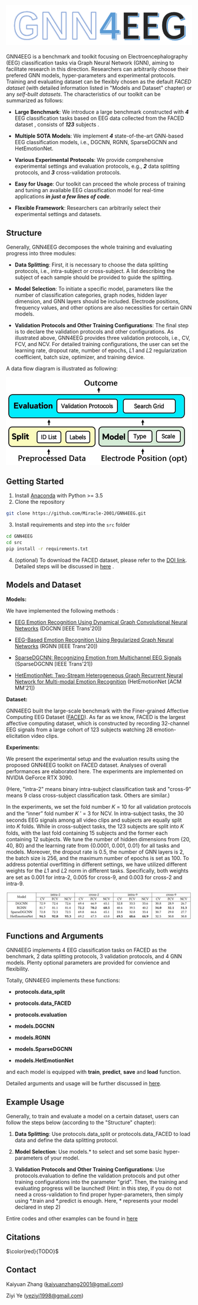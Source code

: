 
![logo](./src/pics/logo.png)
---
<!-- Electroencephalography (EEG) classification is a crucial task in neuroscience, neural engineering, and several commercial applications. Traditional EEG classification models, however, have often overlooked or inadequately leveraged the brain’s topological information. Recognizing this shortfall, there has been a burgeoning interest in recent years in harnessing the potential of Graph Neural Networks (GNN) to exploit the topological information by modeling features selected from each EEG channel in a graph structure. 

However, it remains challenging to evaluate the transferability of these models and implement GNN-based EEG classification models in practice due to the lack of easy-to-use toolkits and large-scale public benchmarks. To tackle this, we build GNN4EEG, a benchmark and toolkit for EEG classification with GNN. -->

GNN4EEG is a benchmark and toolkit focusing on Electroencephalography (EEG) classification tasks via Graph Neural Network (GNN), aiming to facilitate research in this direction. Researchers can arbitrarily choose their prefered GNN models, hyper-parameters and experimental protocols. Training and evaluating dataset can be flexibly chosen as the default *FACED dataset* (with detailed information listed in "Models and Dataset" chapter) or any *self-built datasets*.  The characteristics of our toolkit can be summarized as follows:

- **Large Benchmark**: We introduce a large
benchmark constructed with ***4*** EEG classification tasks based on
EEG data collected from the FACED dataset , consists of ***123*** subjects . 

- **Multiple SOTA Models**:  We implement  ***4*** state-of-the-art GNN-based EEG classification
models, i.e., DGCNN, RGNN, SparseDGCNN and HetEmotionNet.

- **Various Experimental Protocols**:  We provide comprehensive experimental settings and evaluation protocols, e.g., ***2*** data splitting protocols, and ***3*** cross-validation protocols.

- **Easy for Usage**: Our toolkit can proceed the whole process of training and tuning an available EEG classification model for real-time applications ***in just a few lines of code***. 

- **Flexible Framework**: Researchers can arbitrarily select their experimental settings and datasets.



<!-- Generally, GNN4EEG implements **4 EEG classification tasks** as the benchmark, **3 validation protocols** , and **4 GNN models** . -->

## Structure

Generally, GNN4EEG decomposes the whole training and evaluating progress into three modules:

- **Data Splitting**: First, it is necessary to choose the data splitting protocols, i.e., intra-subject or cross-subject. A list describing
the subject of each sample should be provided to guide the splitting.

- **Model Selection**: To initiate a specific model, parameters like
the number of classification categories, graph nodes, hidden layer dimension, and GNN layers should be included. Electrode positions, frequency values, and other options are also necessities for certain
GNN models.


- **Validation Protocols and Other Training Configurations**: The
final step is to declare the validation protocols and other configurations. As illustrated above, GNN4EEG provides three validation protocols, i.e., CV, FCV, and NCV. For detailed training configurations, the user can set the learning rate, dropout rate, number of
epochs, 𝐿1 and 𝐿2 regularization coefficient, batch size, optimizer,
and training device.

A data flow diagram is illustrated as following:

![Structure](./src/pics/structure.png)



## Getting Started

1. Install [Anaconda](https://docs.conda.io/en/latest/miniconda.html) with Python >= 3.5
2. Clone the repository

```bash
git clone https://github.com/Miracle-2001/GNN4EEG.git
```

3. Install requirements and step into the `src` folder

```bash
cd GNN4EEG
cd src
pip install -r requirements.txt
```

4. (optional) To download the FACED dataset, please refer to the [DOI link](https://doi.org/10.7303/syn50614194). Detailed steps will be discussed in [here](./src/further_illustration/FACED_dataset_preparations.md)
.

## Models and Dataset

**Models:**

We have implemented the following methods :

- [EEG Emotion Recognition Using Dynamical Graph Convolutional Neural Networks](https://ieeexplore.ieee.org/abstract/document/8320798) (DGCNN [IEEE Trans'20])

- [EEG-Based Emotion Recognition Using Regularized Graph Neural Networks](https://arxiv.org/pdf/1907.07835.pdf) (RGNN [IEEE Trans'20])

- [SparseDGCNN: Recognizing Emotion from Multichannel EEG Signals](https://ieeexplore.ieee.org/abstract/document/9321519) (SparseDGCNN [IEEE Trans'21])

- [HetEmotionNet: Two-Stream Heterogeneous Graph Recurrent Neural Network for Multi-modal Emotion Recognition](https://arxiv.org/pdf/2108.03354.pdf) (HetEmotionNet [ACM MM'21])

**Dataset:**

GNN4EEG built the large-scale benchmark with the Finer-grained Affective Computing EEG Dataset ([FACED](https://doi.org/10.7303/syn50614194)). As far
as we know, FACED is the largest affective computing dataset,
which is constructed by recording 32-channel EEG signals from a
large cohort of 123 subjects watching 28 emotion-elicitation video
clips.


**Experiments:**

We present the experimental setup and the evaluation results using the proposed GNN4EEG toolkit on FACED dataset. Analyses of
overall performances are elaborated here. The experiments are implemented on NVIDIA GeForce RTX 3090.

(Here, "intra-2" means binary intra-subject classification task and "cross-9" means 9 class cross-subject classification task. Others are similar.)

In the experiments, we set the fold number 𝐾 = 10 for all validation protocols and the
“inner” fold number 𝐾
′ = 3 for NCV. In intra-subject tasks, the 30
seconds EEG signals among all video clips and subjects are equally
split into 𝐾 folds. While in cross-subject tasks, the 123 subjects are
split into 𝐾 folds, with the last fold containing 15 subjects and the
former each containing 12 subjects.
We tune the number of hidden dimensions from {20, 40, 80} and
the learning rate from {0.0001, 0.001, 0.01} for all tasks and models.
Moreover, the dropout rate is 0.5, the number of GNN layers is 2,
the batch size is 256, and the maximum number of epochs is set
as 100. To address potential overfitting in different settings, we
have utilized different weights for the 𝐿1 and 𝐿2 norm in different
tasks. Specifically, both weights are set as 0.001 for intra-2, 0.005
for cross-9, and 0.003 for cross-2 and intra-9. 

![result](./src/pics/result.png)

## Functions and Arguments 

GNN4EEG implements 4 EEG classification tasks on FACED as the benchmark, 2 data splitting protocols, 3 validation
protocols, and 4 GNN models. Plenty optional parameters are provided for convience and flexibility.

Totally, GNN4EEG implements these functions:


- **protocols.data_split**
- **protocols.data_FACED**
- **protocols.evaluation**

- **models.DGCNN**
- **models.RGNN**
- **models.SparseDGCNN**
- **models.HetEmotionNet**

and each model is equipped with **train**, **predict**, **save** and **load** function.


Detailed arguments and usage will be further discussed in [here](./src/further_illustration/Functions_and_Arguments.md).

## Example Usage

Generally, to train and evaluate a model on a certain dataset, users can follow the steps below (according to the "Structure" chapter):

1. **Data Splitting**: Use protocols.data_split or protocols.data_FACED to load data and define the data splitting protocol.

2. **Model Selection**: Use models.* to select and set some basic hyper-parameters of your model.

3. **Validation Protocols and Other Training Configurations**: Use protocols.evaluation to define the validation protocols and put other training configurations into the parameter "grid". Then, the training and evaluating progress will be launched! (Hint: in this step, if you do not need a cross-validation to find proper hyper-parameters, then simply using *.train and *.predict is enough. Here, * represents your model declared in step 2)

Entire codes and other examples can be found in [here](example.ipynb)

## Citations

$\color{red}{TODO}$

## Contact

Kaiyuan Zhang (<kaiyuanzhang2001@gmail.com>)

Ziyi Ye (<yeziyi1998@gmail.com>)

